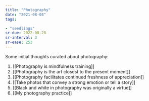 ```yaml
---
title: "Photography"
date: "2021-08-04"
tags:

- "seedlings"
sr-due: 2022-08-28
sr-interval: 3
sr-ease: 253
---
```


Some initial thoughts curated about photography:

1. [[Photography is mindfulness training]]
2. [[Photography is the art closest to the present moment]]
3. [[Photography facilitates continued freshness of appreciation]]
4. [[Take photos that convey a strong emotion or tell a story]]
5. [[Black and white in photography was originally a virtue]]
6. [[My photography practice]]